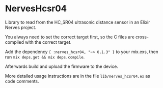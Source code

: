 # NervesHcsr04
Library to read from the HC_SR04 ultrasonic distance sensor in an Elixir Nerves project.

You always need to set the correct target first, so the C files are cross-compiled with the correct target. 

Add the dependency `{ :nerves_hcsr04, "~> 0.1.3" }` to your mix.exs, then run `mix deps.get && mix deps.compile`.

Afterwards build and upload the firmware to the device. 

More detailed usage instructions are in the file `lib/nerves_hcsr04.ex` as code comments. 
